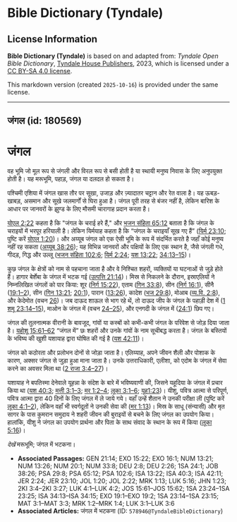# Bible Dictionary (Tyndale)

## License Information

**Bible Dictionary (Tyndale)** is based on and adapted from: _Tyndale Open Bible Dictionary_, [Tyndale House Publishers](https://tyndaleopenresources.com/), 2023, which is licensed under a [CC BY-SA 4.0 license](https://creativecommons.org/licenses/by-sa/4.0/legalcode.en).

This markdown version (created `2025-10-16`) is provided under the same license.



--------------------------------

## जंगल (id: 180569)

जंगल
====

वह भूमि जो मूल रूप से जंगली और विरल रूप से बसी होती है या स्थायी मनुष्य निवास के लिए अनुपयुक्त होती है। यह मरूभूमि, पहाड़, जंगल या दलदल हो सकता है।

पश्चिमी एशिया में जंगल खास तौर पर सूखा, उजाड़ और ज़्यादातर चट्टान और रेत वाला है। यह ऊबड़\-खाबड़, असमान और सूखे जलमार्गों से घिरा हुआ है। जंगल पूरी तरह से बंजर नहीं है, लेकिन बारिश के आधार पर जानवरों के झुण्ड के लिए मौसमी चारागाह प्रदान करता है।

[योएल 2:22](https://ref.ly/Joel2:22) कहता है कि "जंगल के चराई हरे हैं," और [भजन संहिता 65:12](https://ref.ly/Ps65:12) बताता है कि जंगल के चराइयों में भरपूर हरियाली है। लेकिन यिर्मयाह कहता है कि “जंगल के चराइयाँ सूख गए हैं” ([यिर्म 23:10](https://ref.ly/Jer23:10); पुष्टि करें [योएल 1:20](https://ref.ly/Joel1:20))। और अय्यूब जंगल को एक ऐसी भूमि के रूप में संदर्भित करते है जहाँ कोई मनुष्य नहीं रह सकता ([अय्यूब 38:26](https://ref.ly/Job38:26)); यह विभिन्न जानवरों और पक्षियों के लिए एक स्थान है, जैसे जंगली गधे, गीदड़, गिद्ध और उल्लू ([भजन संहिता 102:6](https://ref.ly/Ps102:6); [यिर्म 2:24](https://ref.ly/Jer2:24); [यश 13:22](https://ref.ly/Isa13:22); [34:13–15](https://ref.ly/Isa34:13-Isa34:15))।

कुछ जंगल के क्षेत्रों को नाम से पहचाना जाता है और वे निश्चित शहरों, व्यक्तियों या घटनाओं से जुड़े होते हैं। हागार बेर्शेबा के जंगल में भटक गई ([उत्पत्ति 21:14](https://ref.ly/Gen21:14))। मिस्र से निकलने के दौरान, इस्राएलियों ने निम्नलिखित जंगलों को पार किया: शूर ([निर्ग 15:22](https://ref.ly/Exod15:22)), एताम ([गिन 33:8](https://ref.ly/Num33:8)), सीन ([निर्ग 16:1](https://ref.ly/Exod16:1)), सीनै ([19:1–2](https://ref.ly/Exod19:1-Exod19:2)), सीन ([गिन 13:21](https://ref.ly/Num13:21); [20:1](https://ref.ly/Num20:1)), पारान ([13:26](https://ref.ly/Num13:26)), कादेश ([भज 29:8](https://ref.ly/Ps29:8)), मोआब ([व्य.वि. 2:8](https://ref.ly/Deut2:8)), और केदेमोत (वचन [26](https://ref.ly/Deut2:26))। जब दाऊद शाऊल से भाग रहे थें, तो दाऊद जीप के जंगल के पहाड़ी देश में ([1 शमू 23:14–15](https://ref.ly/1Sam23:14-1Sam23:15)), माओन के जंगल में (वचन [24–25](https://ref.ly/1Sam23:24-1Sam23:25)), और एनगदी के जंगल में ([24:1](https://ref.ly/1Sam24:1)) छिप गए।

जंगल की तुलनात्मक वीरानी के बावजूद, गांवों या कस्बों को कभी\-कभी जंगल के परिवेश से जोड़ दिया जाता है। [यहोशू 15:61–62](https://ref.ly/Josh15:61-Josh15:62) “जंगल में” छः शहरों और उनके गांवों के नाम सूचीबद्ध करता है। जंगल के बस्तियों के भविष्य की खुशी यशायाह द्वारा घोषित की गई है ([यश 42:11](https://ref.ly/Isa42:11))।

जंगल को कठोरता और प्रलोभन दोनों से जोड़ा जाता है। एलिय्याह, अपने जीवन शैली और पोशाक के कारण, अक्सर जंगल से जुड़ा हुआ माना जाता है। उनके उत्तराधिकारी, एलीशा, को एदोम के जंगल में सेवा करने का अवसर मिला था ([2 राजा 3:4–27](https://ref.ly/2Kgs3:4-2Kgs3:27))।

यशायाह ने बपतिस्मा देनेवाले यूहन्ना के संदेश के बारे में भविष्यवाणी की, जिसने यहूदिया के जंगल में प्रचार किया था ([यश 40:3](https://ref.ly/Isa40:3); [मत्ती 3:1–3](https://ref.ly/Matt3:1-Matt3:3); [मर 1:2–4](https://ref.ly/Mark1:2-Mark1:4); [लूका 3:1–6](https://ref.ly/Luke3:1-Luke3:6); [यूह1:23](https://ref.ly/John1:23))। यीशु, पवित्र आत्मा से परिपूर्ण, पवित्र आत्मा द्वारा 40 दिनों के लिए जंगल में ले जाये गये। वहाँ उन्हें शैतान ने उनकी परीक्षा ली (पुष्टि करें [लूका 4:1–2](https://ref.ly/Luke4:1-Luke4:2)), लेकिन वहाँ भी स्वर्गदूतों ने उनकी सेवा की ([मर 1:13](https://ref.ly/Mark1:13))। मिस्र के साधू (संन्यासी) और मृत सागर के पास कुमरान समुदाय ने शहरी जीवन की बुराइयों से बचने के लिए जंगल का उपयोग किया। हालांकि, यीशु ने जंगल का उपयोग प्रार्थना और पिता के साथ संवाद के स्थान के रूप में किया ([लूका 5:16](https://ref.ly/Luke5:16))।

*देखें* मरूभूमि; जंगल में भटकना।

* **Associated Passages:** GEN 21:14; EXO 15:22; EXO 16:1; NUM 13:21; NUM 13:26; NUM 20:1; NUM 33:8; DEU 2:8; DEU 2:26; 1SA 24:1; JOB 38:26; PSA 29:8; PSA 65:12; PSA 102:6; ISA 13:22; ISA 40:3; ISA 42:11; JER 2:24; JER 23:10; JOL 1:20; JOL 2:22; MRK 1:13; LUK 5:16; JHN 1:23; 2KI 3:4–2KI 3:27; LUK 4:1–LUK 4:2; JOS 15:61–JOS 15:62; 1SA 23:24–1SA 23:25; ISA 34:13–ISA 34:15; EXO 19:1–EXO 19:2; 1SA 23:14–1SA 23:15; MAT 3:1–MAT 3:3; MRK 1:2–MRK 1:4; LUK 3:1–LUK 3:6
* **Associated Articles:** जंगल में भटकना (ID: `578946@TyndaleBibleDictionary`)

